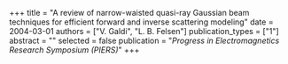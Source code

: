 +++
title = "A review of narrow-waisted quasi-ray Gaussian beam techniques for efficient forward and inverse scattering modeling"
date = 2004-03-01
authors = ["V. Galdi", "L. B. Felsen"]
publication_types = ["1"]
abstract = ""
selected = false
publication = "*Progress in Electromagnetics Research Symposium (PIERS)*"
+++


